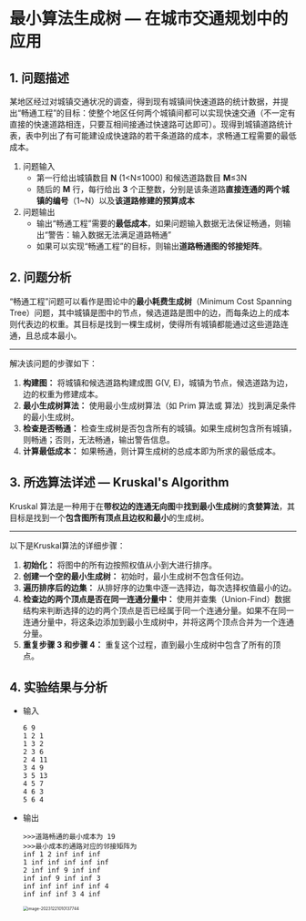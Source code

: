 # 最小算法生成树 — 在城市交通规划中的应用

## 1. 问题描述

某地区经过对城镇交通状况的调查，得到现有城镇间快速道路的统计数据，并提出“畅通工程”的目标：使整个地区任何两个城镇间都可以实现快速交通（不一定有直接的快速道路相连，只要互相间接通过快速路可达即可）。现得到城镇道路统计表，表中列出了有可能建设成快速路的若干条道路的成本，求畅通工程需要的最低成本。

1. 问题输入
   - 第一行给出城镇数目 **N** (1<N≤1000) 和候选道路数目 **M**≤3N
   - 随后的 **M** 行，每行给出 **3** 个正整数，分别是该条道路**直接连通的两个城镇的编号**（1~N）以及**该道路修建的预算成本**
2. 问题输出
   - 输出“畅通工程”需要的**最低成本**，如果问题输入数据无法保证畅通，则输出“警告：输入数据无法满足道路畅通”
   - 如果可以实现“畅通工程”的目标，则输出**道路畅通图的邻接矩阵**。

## 2. 问题分析

“畅通工程”问题可以看作是图论中的**最小耗费生成树**（Minimum Cost Spanning Tree）问题，其中城镇是图中的节点，候选道路是图中的边，而每条边上的成本则代表边的权重。其目标是找到一棵生成树，使得所有城镇都能通过这些道路连通，且总成本最小。

---

解决该问题的步骤如下：

1. **构建图：** 将城镇和候选道路构建成图 G(V, E)，城镇为节点，候选道路为边，边的权重为修建成本。
2. **最小生成树算法：** 使用最小生成树算法（如 Prim 算法或 算法）找到满足条件的最小生成树。
3. **检查是否畅通：** 检查生成树是否包含所有的城镇。如果生成树包含所有城镇，则畅通；否则，无法畅通，输出警告信息。
4. **计算最低成本：** 如果畅通，则计算生成树的总成本即为所求的最低成本。

## 3. 所选算法详述 — Kruskal's Algorithm

Kruskal 算法是一种用于在**带权边的连通无向图**中**找到最小生成树**的**贪婪算法**，其目标是找到一个**包含图所有顶点且边权和最小**的生成树。

---

以下是Kruskal算法的详细步骤：

1. **初始化：** 将图中的所有边按照权值从小到大进行排序。
2. **创建一个空的最小生成树：** 初始时，最小生成树不包含任何边。
3. **遍历排序后的边集：** 从排好序的边集中逐一选择边，每次选择权值最小的边。
4. **检查边的两个顶点是否在同一连通分量中：** 使用并查集（Union-Find）数据结构来判断选择的边的两个顶点是否已经属于同一个连通分量。如果不在同一连通分量中，将这条边添加到最小生成树中，并将这两个顶点合并为一个连通分量。
5. **重复步骤 3 和步骤 4：** 重复这个过程，直到最小生成树中包含了所有的顶点。

## 4. 实验结果与分析

- 输入

  ```
  6 9
  1 2 1
  1 3 2
  2 3 6
  2 4 11
  3 4 9
  3 5 13
  4 5 7
  4 6 3
  5 6 4
  ```

- 输出

  ```
  >>>道路畅通的最小成本为 19
  >>>最小成本的通路对应的邻接矩阵为
  inf 1 2 inf inf inf
  1 inf inf inf inf inf
  2 inf inf 9 inf inf
  inf inf 9 inf inf 3
  inf inf inf inf inf 4
  inf inf inf 3 4 inf
  ```

  <img src="https://cdn.jsdelivr.net/gh/Nasir1423/blog-img@main/image-20231221010137744.png" alt="image-20231221010137744" style="zoom: 50%;" />



